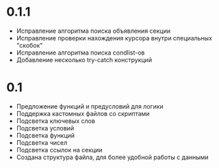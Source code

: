# 0.1.1

* Исправление алгоритма поиска объявления секции
* Исправление проверки нахождения курсора внутри специальных "скобок"
* Исправление алгоритма поиска condlist-ов
* Добавление несколько try-catch конструкций

# 0.1

* Предложение функций и предусловий для логики
* Поддержка кастомных файлов со скриптами
* Подсветка ключевых слов
* Подсветка условий
* Подсветка функций
* Подсветка чисел
* Подсветка ссылок на секции
* Создана структура файла, для более удобной работы с данными